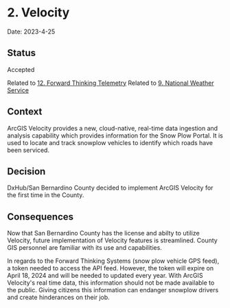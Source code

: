 # 2. Velocity

Date: 2023-4-25

## Status

Accepted

Related to [12. Forward Thinking Telemetry](0012-forward-thinking-telemetry.md)
Related to [9. National Weather Service](0009-national-weather-service.md)

## Context

ArcGIS Velocity provides a new, cloud-native, real-time data ingestion and analysis capability which provides information for the Snow Plow Portal. It is used to locate and track snowplow vehicles to identify which roads have been serviced.

## Decision

DxHub/San Bernardino County decided to implement ArcGIS Velocity for the first time in the County.

## Consequences

Now that San Bernardino County has the license and abilty to utilize Velocity, future implementation of Velocity features is streamlined. County GIS personnel are familiar with its use and capabilities. 

In regards to the Forward Thinking Systems (snow plow vehicle GPS feed), a token needed to access the API feed. However, the token will expire on April 18, 2024 and will be needed to updated every year. With ArcGIS Velocity's real time data, this information should not be made available to the public. Giving citizens this information can endanger snowplow drivers and create hinderances on their job.
